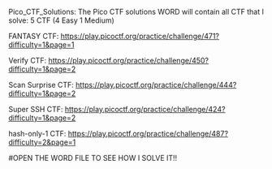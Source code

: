 Pico_CTF_Solutions:
The Pico CTF solutions WORD will contain all CTF that I solve: 5 CTF (4 Easy 1 Medium)

FANTASY CTF: https://play.picoctf.org/practice/challenge/471?difficulty=1&page=1

Verify CTF: https://play.picoctf.org/practice/challenge/450?difficulty=1&page=2

Scan Surprise CTF: https://play.picoctf.org/practice/challenge/444?difficulty=1&page=2

Super SSH CTF: https://play.picoctf.org/practice/challenge/424?difficulty=1&page=2

hash-only-1 CTF: https://play.picoctf.org/practice/challenge/487?difficulty=2&page=1

#OPEN THE WORD FILE TO SEE HOW I SOLVE IT!!
